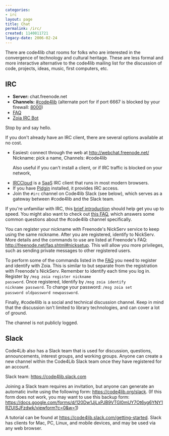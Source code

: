 ```yaml
---
categories:
- irc
layout: page
title: Chat
permalink: /irc/
created: 1140811721
legacy-date: 2006-02-24
---
```

There are code4lib chat rooms for folks who are interested in the convergence of technology and cultural heritage. These are less formal and more interactive alternative to the code4lib mailing list for the discussion of code, projects, ideas, music, first computers, etc.

<h2>IRC</h2>
<ul>
<li><strong>Server:</strong> chat.freenode.net</li>
<li><strong>Channels:</strong> <a href="irc://irc.freenode.net/code4lib">#code4lib</a> (alternate port for if port 6667 is blocked by your firewall: <a href="irc://irc.freenode.net:8000/code4lib">8000</a>)</li>
<li><a href="http://code4lib.org/irc/faq">FAQ</a></li>
<li><a href="http://wiki.code4lib.org/index.php/Zoia_or_the_Code4Lib_IRC_bot">Zoia IRC Bot</a></li>
</ul>

Stop by and say hello.

If you don't already have an IRC client, there are several options available at no cost.
<ul>
<li>Easiest: connect through the web at 
<a href="http://webchat.freenode.net/">http://webchat.freenode.net/</a> Nickname: pick a name, Channels: #code4lib


Also useful if you can't install a client, or if IRC traffic is blocked on your network, 
</li> 
<li><a href="http://irccloud.com/">IRCCloud</a> is a <abbr title="software as a service">SaaS</abbr> IRC client that runs in most modern browsers.</li>
<li>
  If you have <a href="http://pidgin.im/">Pidgin</a> installed, it provides IRC access.
</li>
<li>Join the <code>#irc</code> channel on Code4lib Slack (see below), which serves as a gateway between #code4lib and the Slack team.</li>

</ul>

If you're unfamiliar with IRC, this <a href="http://www.irchelp.org/irchelp/new2irc.html#detail">brief introduction</a> should help get you up to speed. You might also want to check out <a href="http://code4lib.org/irc/faq">this FAQ</a>, which answers some common questions about the #code4lib channel specifically.

You can register your nickname with Freenode's NickServ service to keep using the same nickname. After you are registered, identify to NickServ. More details and the commands to use are listed at Freenode's FAQ: <a href="http://freenode.net/faq.shtml#nicksetup">http://freenode.net/faq.shtml#nicksetup</a>. This will allow you more  privileges, such as sending private messages to other registered users.

To perform some of the commands listed in the <a href="http://code4lib.org/irc/faq">FAQ</a> you need to register and identify with Zoia. This is similar to but separate from the registration with Freenode's NickServ. Remember to identify each time you log in. Register by <code>/msg zoia register nickname password</code>. Once registered, Identify by <code>/msg zoia identify nickname password</code>.  To change your password: <code>/msg zoia set password oldpassword newpassword</code>.

Finally, #code4lib is a social and technical discussion channel. Keep in mind that the discussion isn't limited to library technologies, and can cover a lot of ground.

<p>The channel is not publicly logged. </p>

<h2>Slack</h2>

Code4Lib also has a Slack team that is used for discussion, questions, announcements, interest groups, and working groups. Anyone can create a new channel within the Code4Lib Slack team once they have registered for an account.

Slack team: <a href="https://code4lib.slack.com">https://code4lib.slack.com</a>

Joining a Slack team requires an invitation, but anyone can generate an automatic invite using the following form: <a href="https://code4lib.org/slack">https://code4lib.org/slack</a>. (If this form does not work, you may want to use this backup form: <a target="_blank" href="https://docs.google.com/forms/d/120Dw1JjLxPJB9VTGl0mUY7Ot6yg6YNY1RZUISJFzdwk/viewform?c=0&w=1">https://docs.google.com/forms/d/120Dw1JjLxPJB9VTGl0mUY7Ot6yg6YNY1RZUISJFzdwk/viewform?c=0&w=1</a>)

A tutorial can be found at <a href="https://code4lib.slack.com/getting-started">https://code4lib.slack.com/getting-started</a>.  Slack has clients for Mac, PC, Linux, and mobile devices, and may be used via any web browser.

